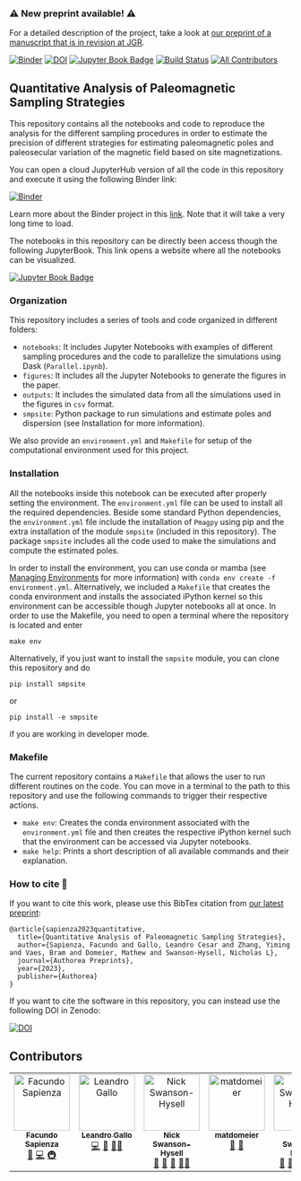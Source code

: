 ### ⚠️ New preprint available! ⚠️

For a detailed description of the project, take a look at [our preprint of a manuscript that is in revision at JGR](https://www.authorea.com/doi/full/10.22541/essoar.168881772.25833701).

[![Binder](https://mybinder.org/badge_logo.svg)](https://mybinder.org/v2/gh/PolarWandering/PaleoSampling/HEAD) 
[![DOI](https://zenodo.org/badge/595793364.svg)](https://zenodo.org/badge/latestdoi/595793364) 
[![Jupyter Book Badge](https://jupyterbook.org/badge.svg)](https://polarwandering.github.io/PaleoSampling/) 
[![Build Status](https://github.com/PolarWandering/PaleoSampling/actions/workflows/book.yml/badge.svg?branch=main)](https://github.com/PolarWandering/PaleoSampling/actions/workflows/book.yml?query=branch%3Amain)
[![All Contributors](https://img.shields.io/github/all-contributors/PolarWandering/PaleoSampling?color=ee8449&style=flat-square)](#contributors)


## Quantitative Analysis of Paleomagnetic Sampling Strategies

This repository contains all the notebooks and code to reproduce the analysis for the different sampling procedures in order
to estimate the precision of different strategies for estimating paleomagnetic poles and paleosecular variation of the magnetic field
based on site magnetizations.

You can open a cloud JupyterHub version of all the code in this repository and execute it using the following Binder link:

[![Binder](https://mybinder.org/badge_logo.svg)](https://mybinder.org/v2/gh/PolarWandering/PaleoSampling/HEAD)

Learn more about the Binder project in this [link](https://mybinder.readthedocs.io/en/latest/). Note that it will take a very long time to load.

The notebooks in this repository can be directly been access though the following JupyterBook. This link opens a website
where all the notebooks can be visualized.

[![Jupyter Book Badge](https://jupyterbook.org/badge.svg)](https://polarwandering.github.io/PaleoSampling/)

### Organization

This repository includes a series of tools and code organized in different folders:
- `notebooks`: It includes Jupyter Notebooks with examples of different sampling procedures and the code to parallelize the simulations using Dask (`Parallel.ipynb`).
- `figures`: It includes all the Jupyter Notebooks to generate the figures in the paper.
- `outputs`: It includes the simulated data from all the simulations used in the figures in `csv` format.
- `smpsite`: Python package to run simulations and estimate poles and dispersion (see Installation for more information).

We also provide an `environment.yml` and `Makefile` for setup of the computational environment used for this project.

### Installation

All the notebooks inside this notebook can be executed after properly setting the environment. The `environment.yml` file can be used to
install all the required dependencies. Beside some standard Python dependencies, the `environment.yml` file include the installation of
`Pmagpy` using pip and the extra installation of the module `smpsite` (included in this repository). The package `smpsite` includes all the code used to make the simulations and compute the
estimated poles.

In order to install the environment, you can use conda or mamba (see [Managing Environments](https://conda.io/projects/conda/en/latest/user-guide/tasks/manage-environments.html) for more information) with `conda env create -f environment.yml`. Alternatively, we included a `Makefile` that creates the conda environment and installs the associated iPython kernel so this environment can be accessible though Jupyter notebooks all at once. In order to use the Makefile, you need to open a terminal where the repository is located and enter
```
make env
```

Alternatively, if you just want to install the `smpsite` module, you can clone this repository and do
```
pip install smpsite
```
or
```
pip install -e smpsite
```
if you are working in developer mode.


### Makefile

The current repository contains a `Makefile` that allows the user to run different routines on the code. You can move in a terminal to the
path to this repository and use the following commands to trigger their respective actions. 
- `make env`: Creates the conda environment associated with the `environment.yml` file and then creates the respective iPython kernel such that the 
environment can be accessed via Jupyter notebooks. 
- `make help`: Prints a short description of all available commands and their explanation. 

### How to cite 📖

If you want to cite this work, please use this BibTex citation from [our latest preprint](https://www.authorea.com/doi/full/10.22541/essoar.168881772.25833701):
```
@article{sapienza2023quantitative,
  title={Quantitative Analysis of Paleomagnetic Sampling Strategies},
  author={Sapienza, Facundo and Gallo, Leandro Cesar and Zhang, Yiming and Vaes, Bram and Domeier, Mathew and Swanson-Hysell, Nicholas L},
  journal={Authorea Preprints},
  year={2023},
  publisher={Authorea}
}
```
If you want to cite the software in this repository, you can instead use the following DOI in Zenodo:

[![DOI](https://zenodo.org/badge/595793364.svg)](https://zenodo.org/badge/latestdoi/595793364)


## Contributors

<!-- ALL-CONTRIBUTORS-LIST:START - Do not remove or modify this section -->
<!-- prettier-ignore-start -->
<!-- markdownlint-disable -->
<table>
  <tbody>
    <tr>
      <td align="center" valign="top" width="14.28%"><a href="http://facusapienza.com"><img src="https://avatars.githubusercontent.com/u/39526081?v=4?s=100" width="100px;" alt="Facundo Sapienza"/><br /><sub><b>Facundo Sapienza</b></sub></a><br /><a href="#doc-facusapienza21" title="Documentation">📖</a> <a href="#code-facusapienza21" title="Code">💻</a> <a href="#infra-facusapienza21" title="Infrastructure (Hosting, Build-Tools, etc)">🚇</a></td>
      <td align="center" valign="top" width="14.28%"><a href="https://github.com/LenGallo"><img src="https://avatars.githubusercontent.com/u/29756069?v=4?s=100" width="100px;" alt="Leandro Gallo"/><br /><sub><b>Leandro Gallo</b></sub></a><br /><a href="#code-LenGallo" title="Code">💻</a> <a href="#bug-LenGallo" title="Bug reports">🐛</a> <a href="#mentoring-LenGallo" title="Mentoring">🧑‍🏫</a></td>
      <td align="center" valign="top" width="14.28%"><a href="http://www.swanson-hysell.org"><img src="https://avatars.githubusercontent.com/u/4332322?v=4?s=100" width="100px;" alt="Nick Swanson-Hysell"/><br /><sub><b>Nick Swanson-Hysell</b></sub></a><br /><a href="#review-Swanson-Hysell" title="Reviewed Pull Requests">👀</a> <a href="#doc-Swanson-Hysell" title="Documentation">📖</a> <a href="#design-Swanson-Hysell" title="Design">🎨</a> <a href="#mentoring-Swanson-Hysell" title="Mentoring">🧑‍🏫</a></td>
      <td align="center" valign="top" width="14.28%"><a href="https://github.com/matdomeier"><img src="https://avatars.githubusercontent.com/u/40273197?v=4?s=100" width="100px;" alt="matdomeier"/><br /><sub><b>matdomeier</b></sub></a><br /><a href="#ideas-matdomeier" title="Ideas, Planning, & Feedback">🤔</a> <a href="#design-matdomeier" title="Design">🎨</a></td>
      <td align="center" valign="top" width="14.28%"><a href="http://www.swanson-hysell.org"><img src="https://avatars.githubusercontent.com/u/4332322?v=4?s=100" width="100px;" alt="Nick Swanson-Hysell"/><br /><sub><b>Nick Swanson-Hysell</b></sub></a><br /><a href="#review-Swanson-Hysell" title="Reviewed Pull Requests">👀</a> <a href="#doc-Swanson-Hysell" title="Documentation">📖</a> <a href="#ideas-Swanson-Hysell" title="Ideas, Planning, & Feedback">🤔</a> <a href="#design-Swanson-Hysell" title="Design">🎨</a> <a href="#mentoring-Swanson-Hysell" title="Mentoring">🧑‍🏫</a></td>
    </tr>
  </tbody>
</table>

<!-- markdownlint-restore -->
<!-- prettier-ignore-end -->

<!-- ALL-CONTRIBUTORS-LIST:END -->
